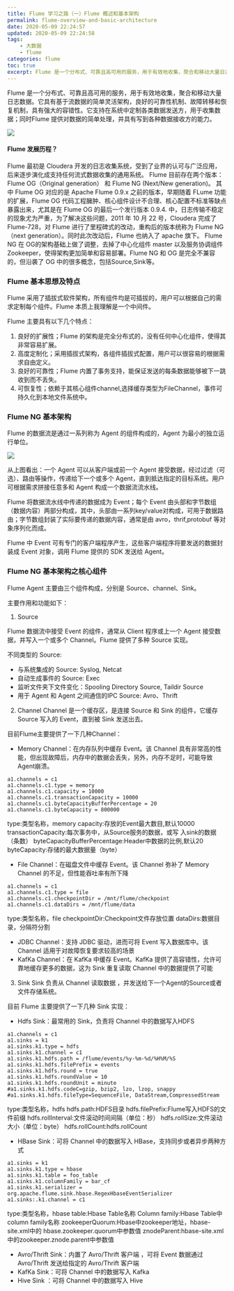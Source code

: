 ```yaml
---
title: Flume 学习之路（一）Flume 概述和基本架构
permalink: flume-overview-and-basic-architecture
date: 2020-05-09 22:24:57
updated: 2020-05-09 22:24:58
tags: 
    - 大数据
    - flume
categories: flume
toc: true
excerpt: Flume 是一个分布式、可靠且高可用的服务，用于有效地收集，聚合和移动大量日志数据。它具有基于流数据的简单灵活架构，良好的可靠性机制、故障转移和恢复机制，具有强大的容错性。它支持在系统中定制各类数据发送方，用于收集数据；同时Flume 提供对数据的简单处理，并具有写到各种数据接收方的能力。
---
```



Flume 是一个分布式、可靠且高可用的服务，用于有效地收集，聚合和移动大量日志数据。它具有基于流数据的简单灵活架构，良好的可靠性机制、故障转移和恢复机制，具有强大的容错性。它支持在系统中定制各类数据发送方，用于收集数据；同时Flume 提供对数据的简单处理，并具有写到各种数据接收方的能力。

![](https://static.studytime.xin/image/articles/spring-bootDevGuide_image00.png)


#### Flume 发展历程？

Flume 最初是 Cloudera 开发的日志收集系统，受到了业界的认可与广泛应用，后来逐步演化成支持任何流式数据收集的通用系统。
Flume 目前存在两个版本：Flume OG（Original generation） 和 Flume NG (Next/New generation)。
其中 Flume OG 对应的是 Apache Flume 0.9.x 之前的版本，早期随着 FLume 功能的扩展，Flume OG 代码工程臃肿、核心组件设计不合理、核心配置不标准等缺点暴露出来，尤其是在 Flume OG 的最后一个发行版本 0.9.4. 中，日志传输不稳定的现象尤为严重，为了解决这些问题，2011 年 10 月 22 号，Cloudera 完成了 Flume-728，对 Flume 进行了里程碑式的改动，重构后的版本统称为 Flume NG（next generation）。同时此次改动后，Flume 也纳入了 apache 旗下。
Flume NG 在 OG的架构基础上做了调整，去掉了中心化组件 master 以及服务协调组件 Zookeeper，使得架构更加简单和容易部署。Flume NG 和 OG 是完全不兼容的，但沿袭了 OG 中的很多概念，包括Source,Sink等。


### Flume 基本思想及特点

Flume 采用了插拔式软件架构，所有组件均是可插拔的，用户可以根据自己的需求定制每个组件。Flume 本质上我理解是一个中间件。

Flume 主要具有以下几个特点：
1. 良好的扩展性；Flume 的架构是完全分布式的，没有任何中心化组件，使得其非常容易扩展。
2. 高度定制化；采用插拔式架构，各组件插拔式配置，用户可以很容易的根据需求自由定义。
3. 良好的可靠性；Flume 内置了事务支持，能保证发送的每条数据能够被下一跳收到而不丢失。
4. 可恢复性；依赖于其核心组件channel,选择缓存类型为FileChannel，事件可持久化到本地文件系统中。


### Flume NG 基本架构

Flume 的数据流是通过一系列称为 Agent 的组件构成的，Agent 为最小的独立运行单位。

![](https://static.studytime.xin/image/articles/spring-boot2018111514013722.png)

从上图看出：一个 Agent 可以从客户端或前一个 Agent 接受数据，经过过滤（可选）、路由等操作，传递给下一个或多个 Agent，直到抵达指定的目标系统。用户可根据需求拼接任意多和 Agent 构成一个数据流流水线。

Flume 将数据流水线中传递的数据成为 Event；每个 Event 由头部和字节数组（数据内容）两部分构成，其中，头部由一系列key/value对构成，可用于数据路由；字节数组封装了实际要传递的数据内容，通常是由 avro，thrif,protobuf 等对象序列化而成。

Flume 中 Event 可有专门的客户端程序产生，这些客户端程序将要发送的数据封装成 Event 对象，调用 Flume 提供的 SDK 发送给 Agent。

### Flume NG 基本架构之核心组件

Flume Agent 主要由三个组件构成，分别是 Source、channel、Sink。

主要作用和功能如下：

1. Source

Flume 数据流中接受 Event 的组件，通常从 Client 程序或上一个 Agent 接受数据，并写入一个或多个 Channel。Flume 提供了多种 Source 实现。

不同类型的 Source:
- 与系统集成的 Source: Syslog, Netcat 
- 自动生成事件的 Source: Exec
- 监听文件夹下文件变化：Spooling Directory Source, Taildir Source 
- 用于 Agent 和 Agent 之间通信的IPC Source: Avro、Thrift

2. Channel
Channel 是一个缓存区，是连接 Source 和 Sink 的组件，它缓存 Source 写入的 Event，直到被 Sink 发送出去。

目前Flume主要提供了一下几种Channel：
- Memory Channel：在内存队列中缓存 Event。该 Channel 具有非常高的性能，但出现故障后，内存中的数据会丢失，另外，内存不足时，可能导致Agent崩溃。

```
a1.channels = c1 
a1.channels.c1.type = memory 
a1.channels.c1.capacity = 10000 
a1.channels.c1.transactionCapacity = 10000 
a1.channels.c1.byteCapacityBufferPercentage = 20 
a1.channels.c1.byteCapacity = 800000
```

type:类型名称，memory
capacity:存放的Event最大数目,默认10000
transactionCapacity:每次事务中，从Source服务的数据，或写 入sink的数据（条数）
byteCapacityBufferPercentage:Header中数据的比例,默认20
byteCapacity:存储的最大数据量（byte）

- File Channel：在磁盘文件中缓存 Event。该 Channel 弥补了 Memory Channel 的不足，但性能吞吐率有所下降

```
a1.channels = c1 
a1.channels.c1.type = file 
a1.channels.c1.checkpointDir = /mnt/flume/checkpoint 
a1.channels.c1.dataDirs = /mnt/flume/data
```
type:类型名称，file
checkpointDir:Checkpoint文件存放位置
dataDirs:数据目录，分隔符分割

- JDBC Channel：支持 JDBC 驱动，进而可将 Event 写入数据库中。该 Channel 适用于对故障恢复要求较高的场景
- KafKa Channel：在 KafKa 中缓存 Event。KafKa 提供了高容错性，允许可靠地缓存更多的数据，这为 Sink 重复读取 Channel 中的数据提供了可能

3. Sink
Sink 负责从 Channel  读取数据 ，并发送给下一个Agent的Source或者文件存储系统。

目前 Flume 主要提供了一下几种 Sink 实现：
- Hdfs Sink：最常用的 Sink，负责将 Channel 中的数据写入HDFS

```
a1.channels = c1 
a1.sinks = k1 
a1.sinks.k1.type = hdfs 
a1.sinks.k1.channel = c1 
a1.sinks.k1.hdfs.path = /flume/events/%y-%m-%d/%H%M/%S 
a1.sinks.k1.hdfs.filePrefix = events
a1.sinks.k1.hdfs.round = true 
a1.sinks.k1.hdfs.roundValue = 10 
a1.sinks.k1.hdfs.roundUnit = minute 
#a1.sinks.k1.hdfs.codeC=gzip, bzip2, lzo, lzop, snappy 
#a1.sinks.k1.hdfs.fileType=SequenceFile, DataStream,CompressedStream
```
type:类型名称，hdfs
hdfs.path:HDFS目录
hdfs.filePrefix:Flume写入HDFS的文件前缀
hdfs.rollInterval:文件滚动时间间隔（单位：秒）
hdfs.rollSize:文件滚动大小（单位：byte）
hdfs.rollCount:hdfs.rollCount

- HBase Sink：可将 Channel 中的数据写入 HBase，支持同步或者异步两种方式

```
a1.sinks = k1 
a1.sinks.k1.type = hbase 
a1.sinks.k1.table = foo_table 
a1.sinks.k1.columnFamily = bar_cf 
a1.sinks.k1.serializer = org.apache.flume.sink.hbase.RegexHbaseEventSerializer 
a1.sinks:.k1.channel = c1
```

type:类型名称，hbase
table:Hbase Table名称
Column family:Hbase Table中column family名称
zookeeperQuorum:Hbase中zookeeper地址，hbase-site.xml中的 hbase.zookeeper.quorum中参数值
znodeParent:hbase-site.xml中的zookeeper.znode.parent中参数值

- Avro/Thrift Sink：内置了 Avro/Thrift 客户端 ，可将 Event 数据通过 Avro/Thrift 发送给指定的 Avro/Thrift 客户端 
- KafKa Sink：可将 Channel 中的数据写入 Kafka
- Hive Sink ：可将 Channel 中的数据写入 Hive
